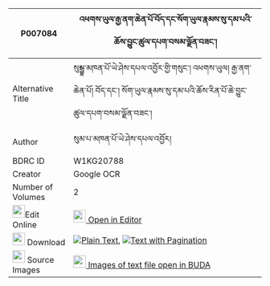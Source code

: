 |P007084|འཕགས་ཡུལ་རྒྱ་ནག་ཆེན་པོ་བོད་དང་སོག་ཡུལ་རྣམས་སུ་དམ་པའི་ཆོས་བྱུང་ཚུལ་དཔག་བསམ་ལྗོན་བཟང་། 
| --- | --- 
|Alternative Title |སུམྦྷ་མཁན་པོ་ཡེ་ཤེས་དཔལ་འབྱོར་གྱི་གསུང་། འཕགས་ཡུལ། རྒྱ་ནག་ཆེན་པོ། བོད་དང་། སོག་ཡུལ་རྣམས་སུ་དམ་པའི་ཆོས་རིན་པོ་ཆེ་བྱུང་ཚུལ་དཔག་བསམ་ལྗོན་བཟང་།
|Author| སུམ་པ་མཁན་པོ་ཡེ་ཤེས་དཔལ་འབྱོར།
|BDRC ID | W1KG20788
|Creator | Google OCR
|Number of Volumes| 2
|<img width="25" src="https://img.icons8.com/color/25/000000/edit-property.png">Edit Online| [<img width="25" src="https://avatars.githubusercontent.com/u/45091458?s=200&v=4"> Open in Editor](http://editor.openpecha.org/P007084)
|<img width="25" src="https://img.icons8.com/fluent/48/000000/download-2.png"/>  Download | [![](https://img.icons8.com/color/20/000000/txt.png)Plain Text](https://github.com/Openpecha/P007084/releases/download/v1/pakyul_gyanak_chenpo_bo_dang_s_plain_P007084.zip), [![](https://img.icons8.com/color/20/000000/txt.png)Text with Pagination](https://github.com/Openpecha/P007084/releases/download/v1/pakyul_gyanak_chenpo_bo_dang_s_pages_P007084.zip)
|<img width="25" src="https://img.icons8.com/plasticine/100/000000/pictures-folder.png"/>  Source Images | [<img width="25" src="https://library.bdrc.io/icons/BUDA-small.svg"> Images of text file open in BUDA](https://library.bdrc.io/show/bdr:W1KG20788)